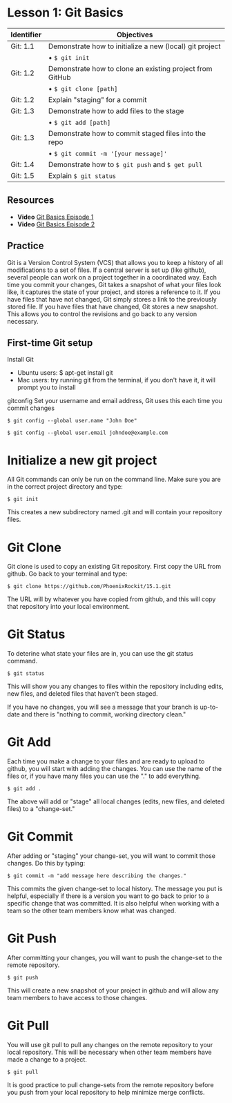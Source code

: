 # Lesson 1: Git Basics
Identifier   | Objectives
-------------|------------
Git: 1.1     | Demonstrate how to initialize a new (local) git project
             | &bull; `$ git init`
Git: 1.2     | Demonstrate how to clone an existing project from GitHub
             | &bull; `$ git clone [path]`
Git: 1.2     | Explain "staging" for a commit
Git: 1.3     | Demonstrate how to add files to the stage
             | &bull; `$ git add [path]`
Git: 1.3     | Demonstrate how to commit staged files into the repo
             | &bull; `$ git commit -m '[your message]'`
Git: 1.4     | Demonstrate how to `$ git push` and `$ get pull`
Git: 1.5     | Explain `$ git status`

## Resources
- __Video__ [Git Basics Episode 1](http://git-scm.com/video/what-is-version-control)
- __Video__ [Git Basics Episode 2](http://git-scm.com/video/what-is-git)

## Practice

Git is a Version Control System (VCS) that allows you to keep a history of all modifications to a set of files. If a central server is set up (like github), several people can work on a project together in a coordinated way. 
Each time you commit your changes, Git takes a snapshot of what your files look like, it captures the state of your project, and stores a reference to it. If you have files that have not changed, Git simply stores a link to the previously stored file. If you have files that have changed, Git stores a new snapshot. This allows you to control the revisions and go back to any version necessary.

## First-time Git setup

Install Git
- Ubuntu users: $ apt-get install git
- Mac users: try running git from the terminal, if you don't have it, it will prompt you to install

gitconfig
Set your username and email address, Git uses this each time you commit changes
```
$ git config --global user.name "John Doe"

$ git config --global user.email johndoe@example.com
```
# Initialize a new git project

All Git commands can only be run on the command line. Make sure you are in the correct project directory and type:
```
$ git init
```
This creates a new subdirectory named .git and will contain your repository files. 

# Git Clone

Git clone is used to copy an existing Git repository. First copy the URL from github. Go back to your terminal and type:
```
$ git clone https://github.com/PhoenixRockit/15.1.git
```
The URL will by whatever you have copied from github, and this will copy that repository into your local environment.

# Git Status

To deterine what state your files are in, you can use the git status command. 
```
$ git status
```
This will show you any changes to files within the repository including edits, new files, and deleted files that haven't been staged. 

If you have no changes, you will see a message that your branch is up-to-date and there is "nothing to commit, working directory clean."

# Git Add

Each time you make a change to your files and are ready to upload to github, you will start with adding the changes. You can use the name of the files or, if you have many files you can use the "." to add everything. 
```
$ git add .
```
The above will add or "stage" all local changes (edits, new files, and deleted files) to a "change-set."

# Git Commit

After adding or "staging" your change-set, you will want to commit those changes. Do this by typing: 
```
$ git commit -m "add message here describing the changes."
```
This commits the given change-set to local history. The message you put is helpful, especially if there is a version you want to go back to prior to a specific change that was committed. It is also helpful when working with a team so the other team members know what was changed. 

# Git Push

After committing your changes, you will want to push the change-set to the remote repository. 
```
$ git push
```
This will create a new snapshot of your project in github and will allow any team members to have access to those changes. 

# Git Pull

You will use git pull to pull any changes on the remote repository to your local repository. This will be necessary when other team members have made a change to a project. 
```
$ git pull
```
It is good practice to pull change-sets from the remote repository before you push from your local repository to help minimize merge conflicts. 
